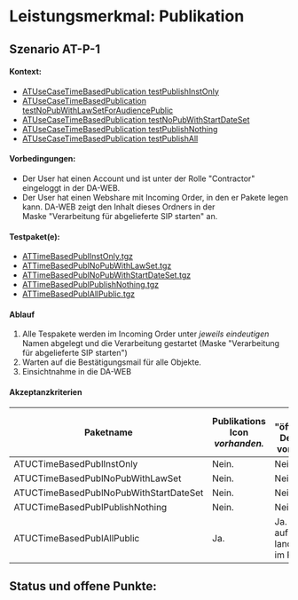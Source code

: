 # Leistungsmerkmal: Publikation

## Szenario AT-P-1

#### Kontext:

* [ATUseCaseTimeBasedPublication  testPublishInstOnly](../../test/java/de/uzk/hki/da/at/ATTimeBasedPublication.java#testPublishInstOnly#testPublishInstOnly)
* [ATUseCaseTimeBasedPublication  testNoPubWithLawSetForAudiencePublic](../../test/java/de/uzk/hki/da/at/ATTimeBasedPublication.java#testNoPubWithLawSetForAudiencePublic)
* [ATUseCaseTimeBasedPublication testNoPubWithStartDateSet](../../test/java/de/uzk/hki/da/at/ATTimeBasedPublication.java#testNoPubWithStartDateSet)
* [ATUseCaseTimeBasedPublication testPublishNothing](../../test/java/de/uzk/hki/da/at/ATTimeBasedPublication.java#testPublishNothing)
* [ATUseCaseTimeBasedPublication testPublishAll](../../test/java/de/uzk/hki/da/at/ATTimeBasedPublication.java#testPublishAll)

#### Vorbedingungen:

* Der User hat einen Account und ist unter der Rolle "Contractor" eingeloggt in der DA-WEB.
* Der User hat einen Webshare mit Incoming Order, in den er Pakete legen kann. DA-WEB zeigt den Inhalt dieses Ordners in der Maske&nbsp;"Verarbeitung für abgelieferte SIP starten" an.

#### Testpaket(e):

* [ATTimeBasedPublInstOnly.tgz](https://cdn.rawgit.com/da-nrw/DNSCore/master/ContentBroker/src/test/resources/at/ATTimeBasedPublInstOnly.tgz) 
* [ATTimeBasedPublNoPubWithLawSet.tgz](https://cdn.rawgit.com/da-nrw/DNSCore/master/ContentBroker/src/test/resources/at/ATTimeBasedPublNoPubWithLawSet.tgz) 
* [ATTimeBasedPublNoPubWithStartDateSet.tgz](https://cdn.rawgit.com/da-nrw/DNSCore/master/ContentBroker/src/test/resources/at/ATTimeBasedPublNoPubWithStartDateSet.tgz) 
* [ATTimeBasedPublPublishNothing.tgz](https://cdn.rawgit.com/da-nrw/DNSCore/master/ContentBroker/src/test/resources/at/ATTimeBasedPublNoPubWithStartDateSet.tgz) 
* [ATTimeBasedPublAllPublic.tgz](https://cdn.rawgit.com/da-nrw/DNSCore/master/ContentBroker/src/test/resources/at/ATTimeBasedPublAllPublic.tgz) 

#### Ablauf

1. Alle Tespakete werden im Incoming Order unter *jeweils eindeutigen* Namen abgelegt und die Verarbeitung gestartet (Maske "Verarbeitung für abgelieferte SIP starten")
1. Warten auf die Bestätigungsmail für alle Objekte.
1. Einsichtnahme in die DA-WEB

#### Akzeptanzkriterien



| Paketname | Publikations Icon *vorhanden.* | Link "öffentliche Derivate" vorhanden |
|----|---------------------|--------------------------|
| ATUCTimeBasedPublInstOnly | Nein. | Nein. |
| ATUCTimeBasedPublNoPubWithLawSet| Nein. | Nein. |
| ATUCTimeBasedPublNoPubWithStartDateSet | Nein. | Nein. |
| ATUCTimeBasedPublPublishNothing | Nein. | Nein. |
| ATUCTimeBasedPublAllPublic | Ja. | Ja. Bei Klick auf das Icon landet man im Fedora  |

## Status und offene Punkte:

